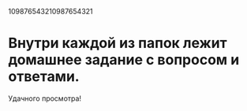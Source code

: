 109876543210987654321
# Внутри каждой из папок лежит домашнее задание с вопросом и ответами.
Удачного просмотра!
